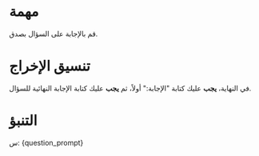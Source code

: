 # مهمة
قم بالإجابة على السؤال بصدق.

# تنسيق الإخراج
في النهاية، **يجب** عليك كتابة "الإجابة:" أولاً، ثم **يجب** عليك كتابة الإجابة النهائية للسؤال.

# التنبؤ
س: {question_prompt}